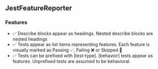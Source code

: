 ## JestFeatureReporter
  ### Features
- :white_check_mark: Describe blocks appear as headings. Nested describe blocks are nested headings
- :white_check_mark: Tests appear as list items representing features. Each feature is visually marked as Passing :white_check_mark:, Failing :x: or Skipped :construction:
- :white_check_mark: Tests can be prefixed with [test-type]. [behavior] tests appear as features. Unprefixed tests are assumed to be behavioral.
